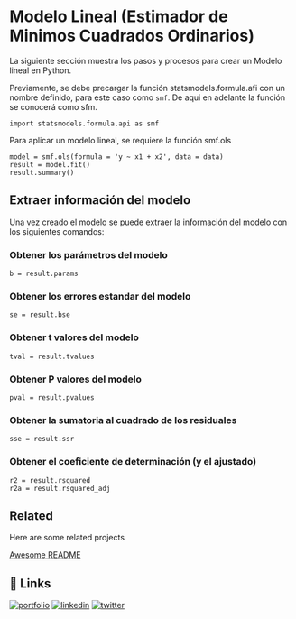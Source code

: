 
# Modelo Lineal (Estimador de Minimos Cuadrados Ordinarios)

La siguiente sección muestra los pasos y procesos para crear un Modelo
lineal en Python.

Previamente, se debe precargar la función statsmodels.formula.afi con un nombre
definido, para este caso como `smf`. De aqui en adelante la 
función se conocerá como sfm.

```
import statsmodels.formula.api as smf
```
Para aplicar un modelo lineal, se requiere la función smf.ols 

```
model = smf.ols(formula = 'y ~ x1 + x2', data = data)
result = model.fit()
result.summary()
```
## Extraer información del modelo

Una vez creado el modelo se puede extraer la información del 
modelo con los siguientes comandos:

### Obtener los parámetros del modelo

```
b = result.params
```

### Obtener los errores estandar del modelo
```
se = result.bse
```
### Obtener t valores del modelo
```
tval = result.tvalues
```
### Obtener P valores del modelo
```
pval = result.pvalues
```
### Obtener la sumatoria al cuadrado de los residuales
```
sse = result.ssr
```
### Obtener el coeficiente de determinación (y el ajustado)
```
r2 = result.rsquared
r2a = result.rsquared_adj
```



## Related

Here are some related projects

[Awesome README](https://github.com/matiassingers/awesome-readme)


## 🔗 Links
[![portfolio](https://img.shields.io/badge/my_portfolio-000?style=for-the-badge&logo=ko-fi&logoColor=white)](https://katherinempeterson.com/)
[![linkedin](https://img.shields.io/badge/linkedin-0A66C2?style=for-the-badge&logo=linkedin&logoColor=white)](https://www.linkedin.com/)
[![twitter](https://img.shields.io/badge/twitter-1DA1F2?style=for-the-badge&logo=twitter&logoColor=white)](https://twitter.com/)

